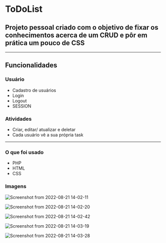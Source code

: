 # ToDoList
## Projeto pessoal criado com o objetivo de fixar os conhecimentos acerca de um CRUD e pôr em prática um pouco de CSS
- - -
## Funcionalidades

### Usuário
- Cadastro de usuários
- Login
- Logout
- SESSION
### Atividades
- Criar, editar/ atualizar e deletar
- Cada usuário vê a sua própria task
- - - 
### O que foi usado
- PHP
- HTML
- CSS

### Imagens

![Screenshot from 2022-08-21 14-02-11](https://user-images.githubusercontent.com/88512599/185802576-e579f650-a6dd-4f2a-9185-a3412f544b72.png)

![Screenshot from 2022-08-21 14-02-20](https://user-images.githubusercontent.com/88512599/185802579-e27b46d6-5829-44df-9aaf-654302facadc.png)


![Screenshot from 2022-08-21 14-02-42](https://user-images.githubusercontent.com/88512599/185802587-ac590cba-0bf2-4547-b451-52f86348fe5d.png)


![Screenshot from 2022-08-21 14-03-19](https://user-images.githubusercontent.com/88512599/185802598-348ff41e-42ec-4785-ab1f-bc49eb05ff05.png)

![Screenshot from 2022-08-21 14-03-28](https://user-images.githubusercontent.com/88512599/185802616-a3ff2bf8-9549-4854-aad9-74865f2cecc2.png)












